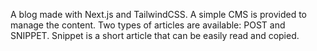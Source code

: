 A blog made with Next.js and TailwindCSS. A simple CMS is provided to manage the content. Two types of articles are available: POST and SNIPPET. Snippet is a short article that can be easily read and copied.

